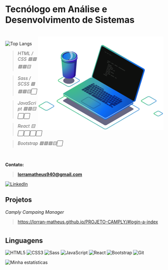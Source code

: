 
# **Tecnólogo em Análise e Desenvolvimento de Sistemas**

<br>
<img src="https://raw.githubusercontent.com/090Raphael/imagens/86227742a4942ef2d095bfb6e68ad9767f208ef9/imagens/ilustra%C3%A7%C3%A3o%20de%20computador%202.png" alt="ilustração de um computador" min-width="400px" max-width="400px" width="400px" align="right">

![Top Langs](https://github-readme-stats.vercel.app/api/top-langs/?username=Lorran-Matheus&bg_color=000000&border_color=30A3DC&title_color=E94D5F&text_color=FFFFFF) 


> *HTML / CSS 🟩🟩🟩🟩🟨*
 
> *Sass / SCSS 🟩🟩🟩🟨⬜* 

> *JavaScript 🟩🟩🟨⬜⬜*
 
> *React 🟨⬜⬜⬜⬜*
 
> *Bootstrap 🟩🟩🟩🟨⬜*
<br>

**Contato:**

> **lorramatheus940@gmail.com** 

[![LinkedIn](https://img.shields.io/badge/-LinkedIn-0077B5?style=for-the-badge&logo=linkedin&logoColor=white)](https://www.linkedin.com/in/lorran-matheus-40626821b)

## Projetos

*Camply Campaing Manager*
> https://lorran-matheus.github.io/PROJETO-CAMPLY/#login-a-index

#
## Linguagens

![HTML5](https://img.shields.io/badge/HTML5-E34F26?style=for-the-badge&logo=html5&logoColor=white&labelColor=2a2c2e&color=2a2c2e)
![CSS3](https://img.shields.io/badge/CSS3-1572B6?style=for-the-badge&logo=css&logoColor=white&labelColor=2a2c2e&color=2a2c2e)
![Sass](https://img.shields.io/badge/Sass-CC6699?style=for-the-badge&logo=sass&logoColor=white&labelColor=2a2c2e&color=2a2c2e)
![JavaScript](https://img.shields.io/badge/JavaScript-F7DF1E?style=for-the-badge&logo=javascript&logoColor=white&labelColor=2a2c2e&color=2a2c2e)
![React](https://img.shields.io/badge/React-61DAFB?style=for-the-badge&logo=react&logoColor=white&labelColor=2a2c2e&color=2a2c2e)
![Bootstrap](https://img.shields.io/badge/Bootstrap-7952B3?style=for-the-badge&logo=bootstrap&logoColor=white&labelColor=2a2c2e&color=2a2c2e)
![Git](https://img.shields.io/badge/Git-7952B3?style=for-the-badge&logo=git&logoColor=white&labelColor=2a2c2e&color=2a2c2e)

![Minha estatísticas](https://github-readme-stats.vercel.app/api?username=Lorran-Matheus&show_icons=true&theme=radical)


